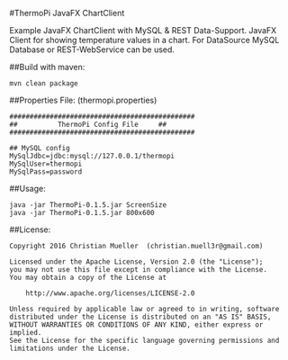 #ThermoPi JavaFX ChartClient

Example JavaFX ChartClient with MySQL & REST Data-Support.
JavaFX Client for showing temperature values in a chart.
For DataSource MySQL Database or REST-WebService can be used.


##Build with maven:
```
mvn clean package
```

##Properties File: (thermopi.properties)

```
##############################################
##          ThermoPi Config File     ##
##############################################

## MySQL config
MySqlJdbc=jdbc:mysql://127.0.0.1/thermopi
MySqlUser=thermopi
MySqlPass=password
```


##Usage:
```
java -jar ThermoPi-0.1.5.jar ScreenSize 
java -jar ThermoPi-0.1.5.jar 800x600
```


##License:
```
Copyright 2016 Christian Mueller  (christian.muell3r@gmail.com)

Licensed under the Apache License, Version 2.0 (the "License");
you may not use this file except in compliance with the License.
You may obtain a copy of the License at

    http://www.apache.org/licenses/LICENSE-2.0

Unless required by applicable law or agreed to in writing, software
distributed under the License is distributed on an "AS IS" BASIS,
WITHOUT WARRANTIES OR CONDITIONS OF ANY KIND, either express or implied.
See the License for the specific language governing permissions and
limitations under the License.
```
